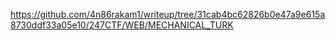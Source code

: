 
<https://github.com/4n86rakam1/writeup/tree/31cab4bc62826b0e47a9e615a8730ddf33a05e10/247CTF/WEB/MECHANICAL_TURK>
